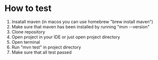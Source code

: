 # How to test
1. Insatall maven (in macos you can use homebrew "brew install maven")
2. Make sure that maven has been installed by running "mvn --version"
3. Clone repository
4. Open project in your IDE or just open project directory 
5. Open terminal
6. Run "mvn test" in project directory
7. Make sure that all test passed
